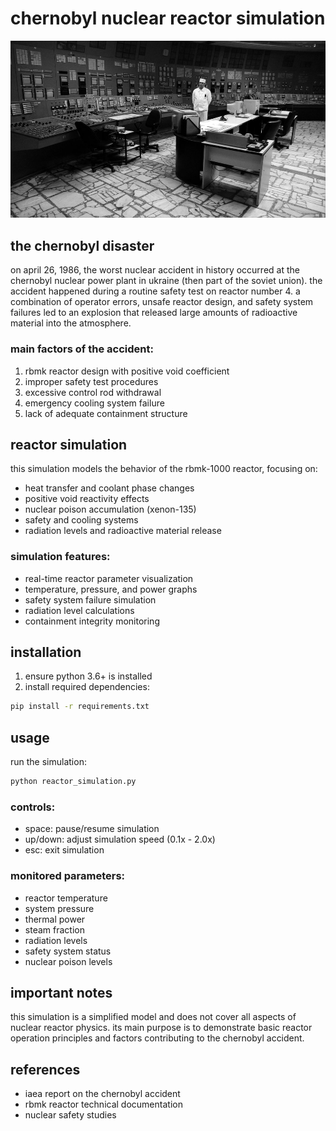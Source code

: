 # chernobyl nuclear reactor simulation

![chernobyl nuclear power plant](https://raw.githubusercontent.com/tenquasso/chernobyl-disaster/main/lab.jpg)

## the chernobyl disaster

on april 26, 1986, the worst nuclear accident in history occurred at the chernobyl nuclear power plant in ukraine (then part of the soviet union). the accident happened during a routine safety test on reactor number 4. a combination of operator errors, unsafe reactor design, and safety system failures led to an explosion that released large amounts of radioactive material into the atmosphere.

### main factors of the accident:
1. rbmk reactor design with positive void coefficient
2. improper safety test procedures
3. excessive control rod withdrawal
4. emergency cooling system failure
5. lack of adequate containment structure

## reactor simulation

this simulation models the behavior of the rbmk-1000 reactor, focusing on:
- heat transfer and coolant phase changes
- positive void reactivity effects
- nuclear poison accumulation (xenon-135)
- safety and cooling systems
- radiation levels and radioactive material release

### simulation features:
- real-time reactor parameter visualization
- temperature, pressure, and power graphs
- safety system failure simulation
- radiation level calculations
- containment integrity monitoring

## installation

1. ensure python 3.6+ is installed
2. install required dependencies:
```bash
pip install -r requirements.txt
```

## usage

run the simulation:
```bash
python reactor_simulation.py
```

### controls:
- space: pause/resume simulation
- up/down: adjust simulation speed (0.1x - 2.0x)
- esc: exit simulation

### monitored parameters:
- reactor temperature
- system pressure
- thermal power
- steam fraction
- radiation levels
- safety system status
- nuclear poison levels

## important notes

this simulation is a simplified model and does not cover all aspects of nuclear reactor physics. its main purpose is to demonstrate basic reactor operation principles and factors contributing to the chernobyl accident.

## references

- iaea report on the chernobyl accident
- rbmk reactor technical documentation
- nuclear safety studies 